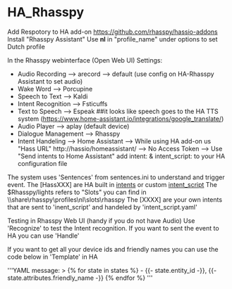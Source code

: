 # HA_Rhasspy

Add Respotory to HA add-on
https://github.com/rhasspy/hassio-addons
Install "Rhasspy Assistant"
Use **nl** in "profile_name" under options to set Dutch profile

In the Rhasspy webinterface (Open Web UI)
Settings:
- Audio Recording --> arecord --> default (use config on HA-Rhasspy Assistant to set audio)
- Wake Word --> Porcupine
- Speech to Text --> Kaldi
- Intent Recognition --> Fsticuffs
- Text to Speech --> Espeak ##it looks like speech goes to the HA TTS system (https://www.home-assistant.io/integrations/google_translate/)
- Audio Player --> aplay (default device)
- Dialogue Management --> Rhasspy
- Intent Handeling --> Home Assistant 
--> While using HA add-on us "Hass URL" http://hassio/homeassistant/
--> No Access Token
--> Use "Send intents to Home Assistant" add intent: & intent_script: to your HA configuration file

The system uses 'Sentences' from sentences.ini to understand and trigger event. 
The [HassXXX] are HA built in [intents](https://developers.home-assistant.io/docs/intent_builtin) or custom [intent_script](https://www.home-assistant.io/integrations/intent_script )
The $Rhasspy/lights refers to "Slots" you can find in \\<internal IP>\share\rhasspy\profiles\nl\slots\rhasspy
The [XXXX] are your own intents that are sent to 'inent_script' and handeled by 'intent_script.yaml'

Testing in Rhasspy Web UI (handy if you do not have Audio)
Use 'Recognize' to test the Intent recognition. If you want to sent the event to HA you can use 'Handle'

If you want to get all your device ids and friendly names you can use the code below in 'Template' in HA

  '''YAML
  message: >
        {% for state in states %}
          - {{- state.entity_id -}}, {{- state.attributes.friendly_name -}}
        {% endfor %}
  '''
